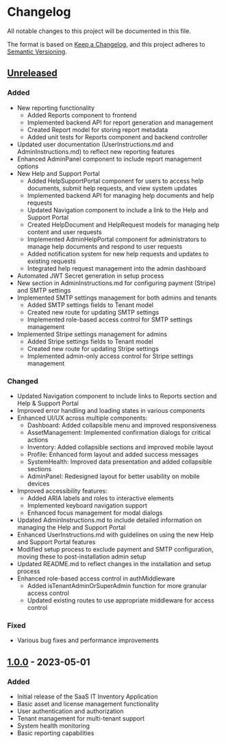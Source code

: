 # Changelog

All notable changes to this project will be documented in this file.

The format is based on [Keep a Changelog](https://keepachangelog.com/en/1.0.0/),
and this project adheres to [Semantic Versioning](https://semver.org/spec/v2.0.0.html).

## [Unreleased]

### Added
- New reporting functionality
  - Added Reports component to frontend
  - Implemented backend API for report generation and management
  - Created Report model for storing report metadata
  - Added unit tests for Reports component and backend controller
- Updated user documentation (UserInstructions.md and AdminInstructions.md) to reflect new reporting features
- Enhanced AdminPanel component to include report management options
- New Help and Support Portal
  - Added HelpSupportPortal component for users to access help documents, submit help requests, and view system updates
  - Implemented backend API for managing help documents and help requests
  - Updated Navigation component to include a link to the Help and Support Portal
  - Created HelpDocument and HelpRequest models for managing help content and user requests
  - Implemented AdminHelpPortal component for administrators to manage help documents and respond to user requests
  - Added notification system for new help requests and updates to existing requests
  - Integrated help request management into the admin dashboard
- Automated JWT Secret generation in setup process
- New section in AdminInstructions.md for configuring payment (Stripe) and SMTP settings
- Implemented SMTP settings management for both admins and tenants
  - Added SMTP settings fields to Tenant model
  - Created new route for updating SMTP settings
  - Implemented role-based access control for SMTP settings management
- Implemented Stripe settings management for admins
  - Added Stripe settings fields to Tenant model
  - Created new route for updating Stripe settings
  - Implemented admin-only access control for Stripe settings management

### Changed
- Updated Navigation component to include links to Reports section and Help & Support Portal
- Improved error handling and loading states in various components
- Enhanced UI/UX across multiple components:
  - Dashboard: Added collapsible menu and improved responsiveness
  - AssetManagement: Implemented confirmation dialogs for critical actions
  - Inventory: Added collapsible sections and improved mobile layout
  - Profile: Enhanced form layout and added success messages
  - SystemHealth: Improved data presentation and added collapsible sections
  - AdminPanel: Redesigned layout for better usability on mobile devices
- Improved accessibility features:
  - Added ARIA labels and roles to interactive elements
  - Implemented keyboard navigation support
  - Enhanced focus management for modal dialogs
- Updated AdminInstructions.md to include detailed information on managing the Help and Support Portal
- Enhanced UserInstructions.md with guidelines on using the new Help and Support Portal features
- Modified setup process to exclude payment and SMTP configuration, moving these to post-installation admin setup
- Updated README.md to reflect changes in the installation and setup process
- Enhanced role-based access control in authMiddleware
  - Added isTenantAdminOrSuperAdmin function for more granular access control
  - Updated existing routes to use appropriate middleware for access control

### Fixed
- Various bug fixes and performance improvements

## [1.0.0] - 2023-05-01

### Added
- Initial release of the SaaS IT Inventory Application
- Basic asset and license management functionality
- User authentication and authorization
- Tenant management for multi-tenant support
- System health monitoring
- Basic reporting capabilities

[Unreleased]: https://github.com/yourusername/saas-it-inventory/compare/v1.0.0...HEAD
[1.0.0]: https://github.com/yourusername/saas-it-inventory/releases/tag/v1.0.0

